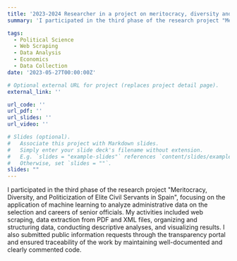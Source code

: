 ```yaml
---
title: '2023-2024 Researcher in a project on meritocracy, diversity and politicization of elite civil servants in Spain'
summary: 'I participated in the third phase of the research project "Meritocracy, Diversity, and Politicization of Elite Civil Servants in Spain (PID2020-115438GA-I00)," focusing on the application of machine learning to analyze administrative data on the selection and careers of senior officials. My activities included web scraping, data extraction from PDF and XML files, organizing and structuring data, conducting descriptive analyses, and visualizing results. I also submitted public information requests through the transparency portal and ensured traceability of the work by maintaining well-documented and clearly commented code.'

tags:
  - Political Science
  - Web Scraping
  - Data Analysis
  - Economics
  - Data Collection
date: '2023-05-27T00:00:00Z'

# Optional external URL for project (replaces project detail page).
external_link: ''

url_code: ''
url_pdf: ''
url_slides: ''
url_video: ''

# Slides (optional).
#   Associate this project with Markdown slides.
#   Simply enter your slide deck's filename without extension.
#   E.g. `slides = "example-slides"` references `content/slides/example-slides.md`.
#   Otherwise, set `slides = ""`.
slides: ""
---
```

I participated in the third phase of the research project "Meritocracy, Diversity, and Politicization of Elite Civil Servants in Spain", focusing on the application of machine learning to analyze administrative data on the selection and careers of senior officials. My activities included web scraping, data extraction from PDF and XML files, organizing and structuring data, conducting descriptive analyses, and visualizing results. I also submitted public information requests through the transparency portal and ensured traceability of the work by maintaining well-documented and clearly commented code.
